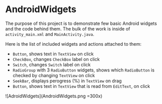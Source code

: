 # AndroidWidgets

The purpose of this project is to demonstrate few basic Android widgets and the code behind them.  The bulk of the work is inside of `activity_main.xml` and `MainActivity.java`.

Here is the list of included widgets and actions attached to them:

- `Button`, shows text in `TextView` on click
- `CheckBox`, changes `CheckBox` label on click
- `Switch`, changes `Switch` label on click
- `RadioGroup` with 3 `RadioButton` widgets, shows which `RadioButton` is checked by changing `TextView` on click
- `SeekBar`, displays perogress (%) in `TextView` on drag
- `Button`, shows text in `TextView` that is read from `EditText`, on click

 ![AdroidWidgets](AndroidWidgets.png =300x)

